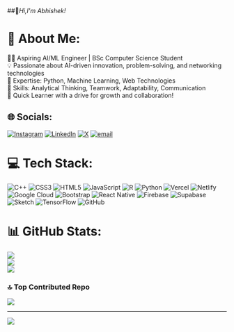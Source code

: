 ##👋_Hi,I'm Abhishek!_

# 💫 About Me:
👩‍💻 Aspiring AI/ML Engineer | BSc Computer Science Student <br>💡 Passionate about AI-driven innovation, problem-solving, and networking technologies <br>🐍 Expertise: Python, Machine Learning, Web Technologies <br>🔎 Skills: Analytical Thinking, Teamwork, Adaptability, Communication <br>🚀 Quick Learner with a drive for growth and collaboration!


## 🌐 Socials:
[![Instagram](https://img.shields.io/badge/Instagram-%23E4405F.svg?logo=Instagram&logoColor=white)](https://instagram.com/@abhishek_025x) [![LinkedIn](https://img.shields.io/badge/LinkedIn-%230077B5.svg?logo=linkedin&logoColor=white)](https://linkedin.com/in/abhishek-jaiswal-b628b135a) [![X](https://img.shields.io/badge/X-black.svg?logo=X&logoColor=white)](https://x.com/@A_bhishek25) [![email](https://img.shields.io/badge/Email-D14836?logo=gmail&logoColor=white)](mailto:abhiashekjaiso25@gmail.com) 

# 💻 Tech Stack:
![C++](https://img.shields.io/badge/c++-%2300599C.svg?style=for-the-badge&logo=c%2B%2B&logoColor=white) ![CSS3](https://img.shields.io/badge/css3-%231572B6.svg?style=for-the-badge&logo=css3&logoColor=white) ![HTML5](https://img.shields.io/badge/html5-%23E34F26.svg?style=for-the-badge&logo=html5&logoColor=white) ![JavaScript](https://img.shields.io/badge/javascript-%23323330.svg?style=for-the-badge&logo=javascript&logoColor=%23F7DF1E) ![R](https://img.shields.io/badge/r-%23276DC3.svg?style=for-the-badge&logo=r&logoColor=white) ![Python](https://img.shields.io/badge/python-3670A0?style=for-the-badge&logo=python&logoColor=ffdd54) ![Vercel](https://img.shields.io/badge/vercel-%23000000.svg?style=for-the-badge&logo=vercel&logoColor=white) ![Netlify](https://img.shields.io/badge/netlify-%23000000.svg?style=for-the-badge&logo=netlify&logoColor=#00C7B7) ![Google Cloud](https://img.shields.io/badge/GoogleCloud-%234285F4.svg?style=for-the-badge&logo=google-cloud&logoColor=white) ![Bootstrap](https://img.shields.io/badge/bootstrap-%238511FA.svg?style=for-the-badge&logo=bootstrap&logoColor=white) ![React Native](https://img.shields.io/badge/react_native-%2320232a.svg?style=for-the-badge&logo=react&logoColor=%2361DAFB) ![Firebase](https://img.shields.io/badge/firebase-a08021?style=for-the-badge&logo=firebase&logoColor=ffcd34) ![Supabase](https://img.shields.io/badge/Supabase-3ECF8E?style=for-the-badge&logo=supabase&logoColor=white) ![Sketch](https://img.shields.io/badge/Sketch-FFB387?style=for-the-badge&logo=sketch&logoColor=black) ![TensorFlow](https://img.shields.io/badge/TensorFlow-%23FF6F00.svg?style=for-the-badge&logo=TensorFlow&logoColor=white) ![GitHub](https://img.shields.io/badge/github-%23121011.svg?style=for-the-badge&logo=github&logoColor=white)
# 📊 GitHub Stats:
![](https://github-readme-stats.vercel.app/api?username=Abhishek232p&theme=dark&hide_border=false&include_all_commits=false&count_private=false)<br/>
![](https://nirzak-streak-stats.vercel.app/?user=Abhishek232p&theme=dark&hide_border=false)<br/>
![](https://github-readme-stats.vercel.app/api/top-langs/?username=Abhishek232p&theme=dark&hide_border=false&include_all_commits=false&count_private=false&layout=compact)

### 🔝 Top Contributed Repo
![](https://github-contributor-stats.vercel.app/api?username=Abhishek232p&limit=5&theme=dark&combine_all_yearly_contributions=true)

---
[![](https://visitcount.itsvg.in/api?id=Abhishek232p&icon=0&color=0)](https://visitcount.itsvg.in)

<!-- Proudly created with GPRM ( https://gprm.itsvg.in ) -->
